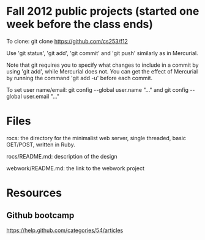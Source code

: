 Fall 2012 public projects (started one week before the class ends)
=========================

To clone: git clone https://github.com/cs253/f12

Use 'git status', 'git add', 'git commit' and 'git push' similarly as in Mercurial.  

Note that git requires you to specify what changes to include in a commit by using 'git add', while Mercurial does not.  You can get the effect of Mercurial by running the command 'git add -u' before each commit.

To set user name/email: git config --global user.name "..."  and git config --global user.email "..."

Files
=====
rocs: the directory for the minimalist web server, single threaded, basic GET/POST, written in Ruby.

rocs/README.md: description of the design

webwork/README.md: the link to the webwork project

Resources
=========

Github bootcamp
---------------

https://help.github.com/categories/54/articles

